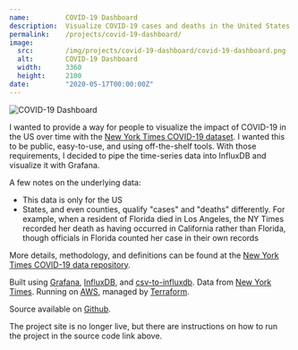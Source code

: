```yaml
---
name:         COVID-19 Dashboard
description:  Visualize COVID-19 cases and deaths in the United States.
permalink:    /projects/covid-19-dashboard/
image:
  src:        /img/projects/covid-19-dashboard/covid-19-dashboard.png
  alt:        COVID-19 Dashboard
  width:      3360
  height:     2100
date:         "2020-05-17T00:00:00Z"
---
```


![COVID-19 Dashboard](/img/projects/covid-19-dashboard/covid-19-dashboard.png)

I wanted to provide a way for people to visualize the impact of COVID-19 in the US over time with the [New York Times COVID-19 dataset](https://github.com/nytimes/covid-19-data). I wanted this to be public, easy-to-use, and using off-the-shelf tools. With those requirements, I decided to pipe the time-series data into InfluxDB and visualize it with Grafana.

A few notes on the underlying data:
- This data is only for the US
- States, and even counties, qualify "cases" and "deaths" differently. For example, when a resident of Florida died in Los Angeles, the NY Times recorded her death as having occurred in California rather than Florida, though officials in Florida counted her case in their own records

More details, methodology, and definitions can be found at the [New York Times COVID-19 data repository](https://github.com/nytimes/covid-19-data).

Built using [Grafana](https://grafana.com/), [InfluxDB](https://www.influxdata.com/), and [csv-to-influxdb](https://github.com/fabio-miranda/csv-to-influxdb). Data from [New York Times](https://github.com/nytimes/covid-19-data). Running on [AWS](https://aws.amazon.com/), managed by [Terraform](https://www.terraform.io/).

Source available on [Github](https://github.com/ryanrishi/covid-19-grafana).

<Callout>
  The project site is no longer live, but there are instructions on how to run the project in the source code link above.
</Callout>
